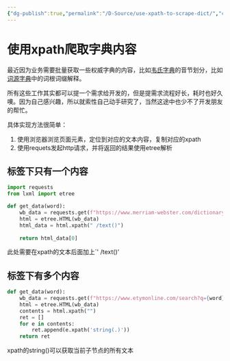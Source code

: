 ```yaml
---
{"dg-publish":true,"permalink":"/D-Source/use-xpath-to-scrape-dict/","created":"2022-06-15T09:59:46.000+08:00"}
---
```


# 使用xpath爬取字典内容
最近因为业务需要批量获取一些权威字典的内容，比如[韦氏字典](https://www.merriam-webster.com/)的音节划分，比如[词源字典](https://www.etymonline.com)中的词根词缀解释。

所有这些工作其实都可以提一个需求给开发的，但是提需求流程好长，耗时也好久噢。因为自己感兴趣，所以就索性自己动手研究了，当然这途中也少不了开发朋友的帮忙。

具体实现方法很简单：
1. 使用浏览器浏览页面元素，定位到对应的文本内容，复制对应的xpath
2. 使用requets发起http请求，并将返回的结果使用etree解析

## 标签下只有一个内容
```Python
import requests
from lxml import etree

def get_data(word):  
    wb_data = requests.get(f"https://www.merriam-webster.com/dictionary/{word}").text  
    html = etree.HTML(wb_data)  
    html_data = html.xpath(" /text()")  
	
	return html_data[0]  
```
此处需要在xpath的文本后面加上`' /text()'


## 标签下有多个内容
```Python
def get_data(word):  
    wb_data = requests.get(f"https://www.etymonline.com/search?q={word}").text  
    html = etree.HTML(wb_data)   
    contents = html.xpath("")  
    ret = []  
    for e in contents:  
        ret.append(e.xpath('string(.)'))
	return ret
```
xpath的string()可以获取当前子节点的所有文本